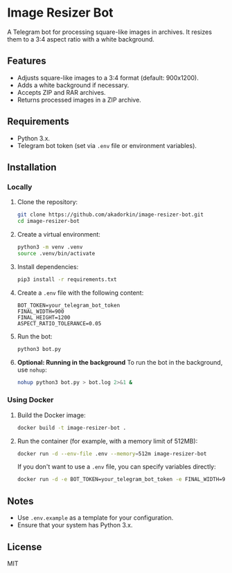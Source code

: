 # Image Resizer Bot

A Telegram bot for processing square-like images in archives. It resizes them to a 3:4 aspect ratio with a white background.

## Features
- Adjusts square-like images to a 3:4 format (default: 900x1200).
- Adds a white background if necessary.
- Accepts ZIP and RAR archives.
- Returns processed images in a ZIP archive.

## Requirements
- Python 3.х.
- Telegram bot token (set via `.env` file or environment variables).

## Installation

### Locally
1. Clone the repository:
   ```bash
   git clone https://github.com/akadorkin/image-resizer-bot.git
   cd image-resizer-bot
   ```
2. Create a virtual environment:
   ```bash
   python3 -m venv .venv
   source .venv/bin/activate
   ```
3. Install dependencies:
   ```bash
   pip3 install -r requirements.txt
   ```
4. Create a `.env` file with the following content:
   ```plaintext
   BOT_TOKEN=your_telegram_bot_token
   FINAL_WIDTH=900
   FINAL_HEIGHT=1200
   ASPECT_RATIO_TOLERANCE=0.05
   ```
5. Run the bot:
   ```bash
   python3 bot.py
   ```

6. **Optional: Running in the background**
   To run the bot in the background, use `nohup`:
   ```bash
   nohup python3 bot.py > bot.log 2>&1 &
   ```

### Using Docker
1. Build the Docker image:
   ```bash
   docker build -t image-resizer-bot .
   ```
2. Run the container (for example, with a memory limit of 512MB):
   ```bash
   docker run -d --env-file .env --memory=512m image-resizer-bot
   ```

   If you don't want to use a `.env` file, you can specify variables directly:
   ```bash
   docker run -d -e BOT_TOKEN=your_telegram_bot_token -e FINAL_WIDTH=900 -e FINAL_HEIGHT=1200 -e ASPECT_RATIO_TOLERANCE=0.05 image-resizer-bot
   ```

## Notes
- Use `.env.example` as a template for your configuration.
- Ensure that your system has Python 3.х.

## License
MIT
